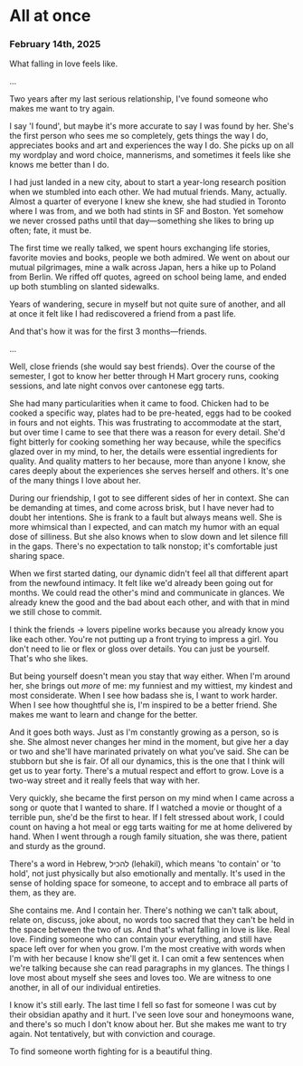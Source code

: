 # All at once
### February 14th, 2025

What falling in love feels like.

...

Two years after my last serious relationship, I've found someone who makes me want to try again.

I say 'I found', but maybe it's more accurate to say I was found by her. She's the first person who sees me so completely, gets things the way I do, appreciates books and art and experiences the way I do. She picks up on all my wordplay and word choice, mannerisms, and sometimes it feels like she knows me better than I do.

I had just landed in a new city, about to start a year-long research position when we stumbled into each other. We had mutual friends. Many, actually. Almost a quarter of everyone I knew she knew, she had studied in Toronto where I was from, and we both had stints in SF and Boston. Yet somehow we never crossed paths until that day—something she likes to bring up often; fate, it must be.

The first time we really talked, we spent hours exchanging life stories, favorite movies and books, people we both admired. We went on about our mutual pilgrimages, mine a walk across Japan, hers a hike up to Poland from Berlin. We riffed off quotes, agreed on school being lame, and ended up both stumbling on slanted sidewalks.

Years of wandering, secure in myself but not quite sure of another, and all at once it felt like I had rediscovered a friend from a past life.

And that's how it was for the first 3 months—friends.

...

Well, close friends (she would say best friends). Over the course of the semester, I got to know her better through H Mart grocery runs, cooking sessions, and late night convos over cantonese egg tarts.

She had many particularities when it came to food. Chicken had to be cooked a specific way, plates had to be pre-heated, eggs had to be cooked in fours and not eights. This was frustrating to accommodate at the start, but over time I came to see that there was a reason for every detail. She'd fight bitterly for cooking something her way because, while the specifics glazed over in my mind, to her, the details were essential ingredients for quality. And quality matters to her because, more than anyone I know, she cares deeply about the experiences she serves herself and others. It's one of the many things I love about her.

During our friendship, I got to see different sides of her in context. She can be demanding at times, and come across brisk, but I have never had to doubt her intentions. She is frank to a fault but always means well. She is more whimsical than I expected, and can match my humor with an equal dose of silliness. But she also knows when to slow down and let silence fill in the gaps. There's no expectation to talk nonstop; it's comfortable just sharing space.

When we first started dating, our dynamic didn't feel all that different apart from the newfound intimacy. It felt like we'd already been going out for months. We could read the other's mind and communicate in glances. We already knew the good and the bad about each other, and with that in mind we still chose to commit. 

I think the friends -> lovers pipeline works because you already know you like each other. You're not putting up a front trying to impress a girl. You don't need to lie or flex or gloss over details. You can just be yourself. That's who she likes.

But being yourself doesn't mean you stay that way either. When I'm around her, she brings out *more* of me: my funniest and my wittiest, my kindest and most considerate. When I see how badass she is, I want to work harder. When I see how thoughtful she is, I'm inspired to be a better friend. She makes me want to learn and change for the better.

And it goes both ways. Just as I'm constantly growing as a person, so is she. She almost never changes her mind in the moment, but give her a day or two and she'll have marinated privately on what you've said. She can be stubborn but she is fair. Of all our dynamics, this is the one that I think will get us to year forty. There's a mutual respect and effort to grow. Love is a two-way street and it really feels that way with her. 

Very quickly, she became the first person on my mind when I came across a song or quote that I wanted to share. If I watched a movie or thought of a terrible pun, she'd be the first to hear. If I felt stressed about work, I could count on having a hot meal or egg tarts waiting for me at home delivered by hand. When I went through a rough family situation, she was there, patient and sturdy as the ground.

There's a word in Hebrew, להכיל (lehakil), which means 'to contain' or 'to hold', not just physically but also emotionally and mentally. It's used in the sense of holding space for someone, to accept and to embrace all parts of them, as they are.

She contains me. And I contain her. There's nothing we can't talk about, relate on, discuss, joke about, no words too sacred that they can't be held in the space between the two of us. And that's what falling in love is like. Real love. Finding someone who can contain your everything, and still have space left over for when you grow. I'm the most creative with words when I'm with her because I know she'll get it. I can omit a few sentences when we're talking because she can read paragraphs in my glances. The things I love most about myself she sees and loves too. We are witness to one another, in all of our individual entireties.

I know it's still early. The last time I fell so fast for someone I was cut by their obsidian apathy and it hurt. I've seen love sour and honeymoons wane, and there's so much I don't know about her. But she makes me want to try again. Not tentatively, but with conviction and courage.

To find someone worth fighting for is a beautiful thing.